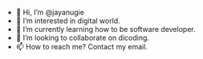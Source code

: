 - 👋 Hi, I’m @jayanugie
- 👀 I’m interested in digital world.
- 🌱 I’m currently learning how to be software developer.
- 💞️ I’m looking to collaborate on dicoding.
- 📫 How to reach me? Contact my email.

<!---
jayanugie/jayanugie is a ✨ special ✨ repository because its `README.md` (this file) appears on your GitHub profile.
You can click the Preview link to take a look at your changes.
--->
